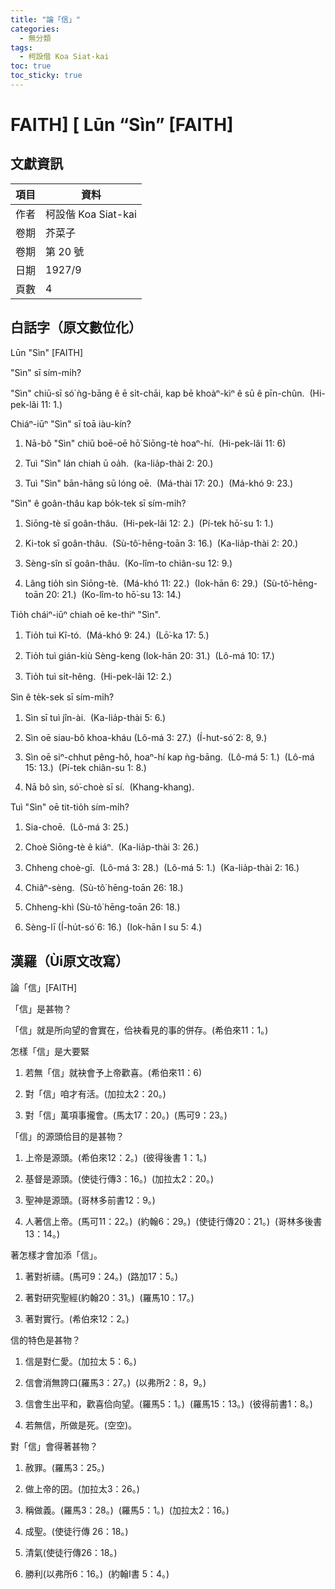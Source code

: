 ```yaml
---
title: "論「信」"
categories:
  - 無分類
tags:
  - 柯設偕 Koa Siat-kai
toc: true
toc_sticky: true
---
```


# FAITH] [ Lūn “Sìn” [FAITH]

## 文獻資訊

| 項目 | 資料 |
|---|---|
| 作者 | 柯設偕 Koa Siat-kai |
| 卷期 | 芥菜子 |
| 卷期 | 第 20 號 |
| 日期 | 1927/9 |
| 頁數 | 4 |

## 白話字（原文數位化）

Lūn "Sìn" [FAITH]

"Sìn" sī sím-mi̍h?

"Sìn" chiū-sī só͘ ǹg-bāng ê ē si̍t-chāi, kap bē khoàⁿ-kìⁿ ê sū ê pīn-chûn.  (Hi-pek-lâi 11: 1.)

Chiáⁿ-iūⁿ "Sìn" sī toā iàu-kín?

1. Nā-bô "Sìn" chiū boē-oē hō͘ Siōng-tè hoaⁿ-hí.  (Hi-pek-lâi 11: 6)

2. Tuì "Sìn" lán chiah ū oa̍h.  (ka-lia̍p-thài 2: 20.)

3. Tuì "Sìn" bān-hāng sū lóng oē.  (Má-thài 17: 20.)  (Má-khó 9: 23.)

"Sìn" ê goân-thâu kap bo̍k-tek sī sím-mi̍h?

1. Siōng-tè sī goân-thâu.  (Hi-pek-lâi 12: 2.)  (Pí-tek hō͘-su 1: 1.)

2. Ki-tok sī goân-thâu.  (Sù-tô͘-hēng-toān 3: 16.)  (Ka-lia̍p-thài 2: 20.)

3. Sèng-sîn sī goân-thâu.  (Ko-lîm-to chiân-su 12: 9.)

4. Lâng tio̍h sìn Siōng-tè.  (Má-khó 11: 22.)  (Iok-hān 6: 29.)  (Sù-tô͘-hēng-toān 20: 21.)  (Ko-lîm-to hō͘-su 13: 14.)

Tio̍h cháiⁿ-iūⁿ chiah oē ke-thiⁿ "Sìn".

1. Tio̍h tuì Kî-tó.  (Má-khó 9: 24.)  (Lō͘-ka 17: 5.)

2. Tio̍h tuì gián-kiù Sèng-keng (Iok-hān 20: 31.)  (Lô-má 10: 17.)

3. Tio̍h tuì si̍t-hêng.  (Hi-pek-lâi 12: 2.)

Sìn ê te̍k-sek sī sím-mi̍h?

1. Sìn sī tuì jîn-ài.  (Ka-lia̍p-thài 5: 6.)

2. Sìn oē siau-bô khoa-kháu (Lô-má 3: 27.)  (Í-hut-só͘ 2: 8, 9.)

3. Sìn oē siⁿ-chhut pêng-hô, hoaⁿ-hí kap ǹg-bāng.  (Lô-má 5: 1.)  (Lô-má 15: 13.)  (Pí-tek chiân-su 1: 8.)

4. Nā bô sìn, só͘-choè sī sí.  (Khang-khang).

Tuì "Sìn" oē tit-tio̍h sím-mi̍h?

1. Sia-choē.  (Lô-má 3: 25.)

2. Choè Siōng-tè ê kiáⁿ.  (Ka-lia̍p-thài 3: 26.)

3. Chheng choè-gī.  (Lô-má 3: 28.)  (Lô-má 5: 1.)  (Ka-lia̍p-thài 2: 16.)

4. Chiâⁿ-sèng.  (Sù-tô͘ hēng-toān 26: 18.)

5. Chheng-khì (Sù-tô͘ hēng-toān 26: 18.)

6. Sèng-lī (Í-hu̍t-só͘ 6: 16.)  (Iok-hān I su 5: 4.)

## 漢羅（Ùi原文改寫）

論「信」[FAITH]

「信」是甚物？

「信」就是所向望的會實在，佮袂看見的事的併存。(希伯來11：1。)

怎樣「信」是大要緊

1. 若無「信」就袂會予上帝歡喜。(希伯來11：6)

2. 對「信」咱才有活。(加拉太2：20。)

3. 對「信」萬項事攏會。(馬太17：20。)  (馬可9：23。)

「信」的源頭佮目的是甚物？

1. 上帝是源頭。(希伯來12：2。)  (彼得後書 1：1。)

2. 基督是源頭。(使徒行傳3：16。)  (加拉太2：20。)

3. 聖神是源頭。(哥林多前書12：9。)

4. 人著信上帝。(馬可11：22。)  (約翰6：29。)  (使徒行傳20：21。)  (哥林多後書13：14。)

著怎樣才會加添「信」。

1. 著對祈禱。(馬可9：24。)  (路加17：5。)

2. 著對研究聖經(約翰20：31。)  (羅馬10：17。)

3. 著對實行。(希伯來12：2。)

信的特色是甚物？

1. 信是對仁愛。(加拉太 5：6。)

2. 信會消無誇口(羅馬3：27。)  (以弗所2：8，9。)

3. 信會生出平和，歡喜佮向望。(羅馬5：1。)  (羅馬15：13。)  (彼得前書1：8。)

4. 若無信，所做是死。(空空)。

對「信」會得著甚物？

1. 赦罪。(羅馬3：25。)

2. 做上帝的囝。(加拉太3：26。)

3. 稱做義。(羅馬3：28。)  (羅馬5：1。)  (加拉太2：16。)

4. 成聖。(使徒行傳 26：18。)

5. 清氣(使徒行傳26：18。)

6. 勝利(以弗所6：16。)  (約翰I書 5：4。)
